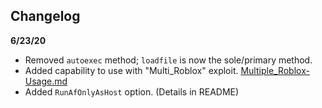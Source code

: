 ## Changelog

**6/23/20**
* Removed `autoexec` method; `loadfile` is now the sole/primary method.
* Added capability to use with "Multi_Roblox" exploit. [Multiple_Roblox-Usage.md](https://github.com/dns2/RBX-DQ-AutoLobby/blob/master/Multiple_Roblox-Usage.md)
* Added `RunAfOnlyAsHost` option. (Details in README)

